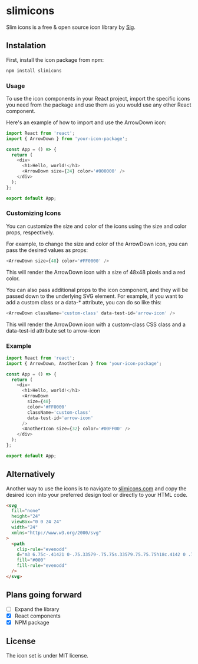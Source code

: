 # slimicons

Slim icons is a free &amp; open source icon library by [Sig](https://twitter.com/GSigurdarson).

## Instalation

First, install the icon package from npm:

```bash
npm install slimicons
```

### Usage

To use the icon components in your React project, import the specific icons you need from the package and use them as you would use any other React component.

Here's an example of how to import and use the ArrowDown icon:

```javascript
import React from 'react';
import { ArrowDown } from 'your-icon-package';

const App = () => {
  return (
    <div>
      <h1>Hello, world!</h1>
      <ArrowDown size={24} color='#000000' />
    </div>
  );
};

export default App;
```

### Customizing Icons

You can customize the size and color of the icons using the size and color props, respectively.

For example, to change the size and color of the ArrowDown icon, you can pass the desired values as props:

```javascript
<ArrowDown size={48} color='#FF0000' />
```

This will render the ArrowDown icon with a size of 48x48 pixels and a red color.

You can also pass additional props to the icon component, and they will be passed down to the underlying SVG element. For example, if you want to add a custom class or a data-\* attribute, you can do so like this:

```javascript
<ArrowDown className='custom-class' data-test-id='arrow-icon' />
```

This will render the ArrowDown icon with a custom-class CSS class and a data-test-id attribute set to arrow-icon

### Example

```javascript
import React from 'react';
import { ArrowDown, AnotherIcon } from 'your-icon-package';

const App = () => {
  return (
    <div>
      <h1>Hello, world!</h1>
      <ArrowDown
        size={48}
        color='#FF0000'
        className='custom-class'
        data-test-id='arrow-icon'
      />
      <AnotherIcon size={32} color='#00FF00' />
    </div>
  );
};

export default App;
```

## Alternatively

Another way to use the icons is to navigate to [slimicons.com](https://slimicons.com) and copy the desired icon into your preferred design tool or directly to your HTML code.

```html
<svg
  fill="none"
  height="24"
  viewBox="0 0 24 24"
  width="24"
  xmlns="http://www.w3.org/2000/svg"
>
  <path
    clip-rule="evenodd"
    d="m3 6.75c-.41421 0-.75.33579-.75.75s.33579.75.75.75h18c.4142 0 .75-.33579.75-.75s-.3358-.75-.75-.75zm0 9c-.41421 0-.75.3358-.75.75s.33579.75.75.75h18c.4142 0 .75-.3358.75-.75s-.3358-.75-.75-.75zm-.75-2.25c0-.4142.33579-.75.75-.75h18c.4142 0 .75.3358.75.75s-.3358.75-.75.75h-18c-.41421 0-.75-.3358-.75-.75zm.75-3.75c-.41421 0-.75.3358-.75.75s.33579.75.75.75h18c.4142 0 .75-.3358.75-.75s-.3358-.75-.75-.75z"
    fill="#000"
    fill-rule="evenodd"
  />
</svg>
```

## Plans going forward

- [ ] Expand the library
- [x] React components
- [x] NPM package

## License

The icon set is under MIT license.
